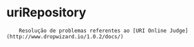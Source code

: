# uriRepository 
        Resolução de problemas referentes ao [URI Online Judge](http://www.dropwizard.io/1.0.2/docs/)